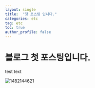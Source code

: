 ```yaml
---
layout: single
title:  "첫 포스팅 입니다."
categories: etc
tag: etc
toc: true
author_profile: false
---
```


# 블로그 첫 포스팅입니다.

test text

![1482144621]({{site.url}}/images/2023-04-26-first/1482144621.jpg)
